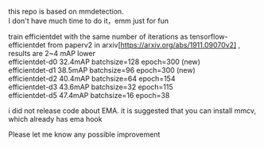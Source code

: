 this repo is based on mmdetection.  
I don't have much time to do it，emm just for fun

train efficientdet with the same number of iterations as tensorflow-efficientdet from paperv2 in arxiv[https://arxiv.org/abs/1911.09070v2] , results are 2~4 mAP lower   
efficientdet-d0  32.4mAP batchsize=128 epoch=300 (new)  
efficientdet-d1  38.5mAP batchsize=96 epoch=300 (new)  
efficientdet-d2  40.4mAP batchsize=64 epoch=154  
efficientdet-d3  43.6mAP batchsize=32 epoch=115  
efficientdet-d5  47.4mAP batchsize=16 epoch=38  


i did not release code about EMA. it is suggested that you can install mmcv, which already has ema hook

Please let me know any possible improvement
